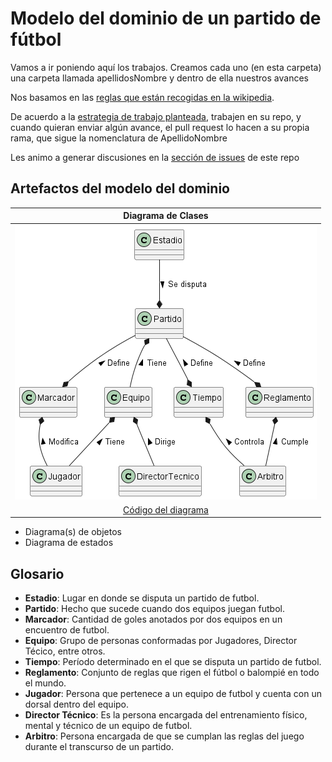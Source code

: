 # Modelo del dominio de un **partido de fútbol**

Vamos a ir poniendo aquí los trabajos. Creamos cada uno (en esta carpeta) una carpeta llamada apellidosNombre y dentro de ella nuestros avances

Nos basamos en las [reglas que están recogidas en la wikipedia](https://es.wikipedia.org/wiki/F%C3%BAtbol#Las_reglas_del_juego).

De acuerdo a la [estrategia de trabajo planteada](../), trabajen en su repo, y cuando quieran enviar algún avance, el pull request lo hacen a su propia rama, que sigue la nomenclatura de ApellidoNombre

Les animo a generar discusiones en la [sección de issues](https://github.com/mmasias/IdSw1-22-23/issues) de este repo

## Artefactos del modelo del dominio

|Diagrama de Clases|
|:-:|
|![Image](ixcopalJuan/modelo-dominio/ModeloDominioFutbol.png)|
|[Código del diagrama](ixcopalJuan/modelo-dominio/ModeloDominio.plantuml)|

* Diagrama(s) de objetos
* Diagrama de estados

## Glosario

* **Estadio**: Lugar en donde se disputa un partido de futbol.
* **Partido**: Hecho que sucede cuando dos equipos juegan futbol.
* **Marcador**: Cantidad de goles anotados por dos equipos en un encuentro de futbol.
* **Equipo**: Grupo de personas conformadas por Jugadores, Director Técico, entre otros.
* **Tiempo**: Período determinado en el que se disputa un partido de futbol.
* **Reglamento**: Conjunto de reglas que rigen el fútbol o balompié en todo el mundo.
* **Jugador**: Persona que pertenece a un equipo de futbol y cuenta con un dorsal dentro del equipo.
* **Director Técnico**: Es la persona encargada del entrenamiento físico, mental y técnico de un equipo de futbol.
* **Arbitro**: Persona encargada de que se cumplan las reglas del juego durante el transcurso de un partido.